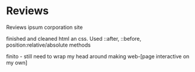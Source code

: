 # Reviews

Reviews ipsum corporation site

finished and cleaned html an css. Used ::after, ::before, position:relative/absolute methods

finito - still need to wrap my head around making web-[page interactive on my own]

